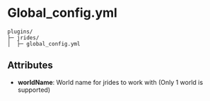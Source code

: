 # Global_config.yml

```
plugins/
├─ jrides/
│  ├─ global_config.yml
```


## Attributes
- **worldName**: World name for jrides to work with (Only 1 world is supported)

